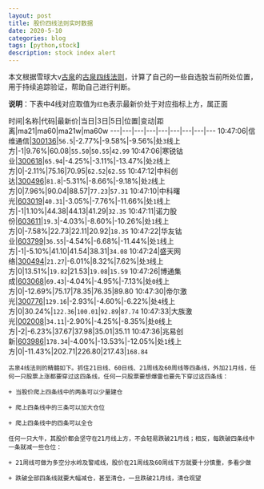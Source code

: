 ```yaml
---
layout: post
title: 股价四线法则实时数据
date: 2020-5-10
categories: blog
tags: [python,stock]
description: stock index alert
---
```



本文根据雪球大v[古泉](https://xueqiu.com/u/7148646888)的[古泉四线法则](https://xueqiu.com/7148646888/130498192)，计算了自己的一些自选股当前所处位置，用于持续追踪验证，帮助自己进行判断。

**说明**：下表中4线对应取值为`红色`表示最新价处于对应指标上方，属正面

时间|名称|代码|最新价|当日|3日|5日|位置|变动|距离|ma21|ma60|ma21w|ma60w
---|---|---|---|---|---|---|---|---
10:47:06|信维通信|[300136](https://xueqiu.com/S/SZ300136)|`56.5`|-2.77%|-9.58%|-9.56%|处`3`线上方|-1|9.76%|60.08|`55.50`|`50.55`|`42.99`
10:47:06|寒锐钴业|[300618](https://xueqiu.com/S/SZ300618)|`65.94`|-4.25%|-3.11%|-13.47%|处`2`线上方|0|-2.11%|75.16|70.95|`62.52`|`62.55`
10:47:12|中科创达|[300496](https://xueqiu.com/S/SZ300496)|`81.8`|-5.31%|-8.66%|-9.18%|处`2`线上方|0|7.96%|90.04|88.57|`77.23`|`57.31`
10:47:10|中科曙光|[603019](https://xueqiu.com/S/SH603019)|`40.31`|-3.05%|-7.76%|-11.66%|处`1`线上方|-1|1.10%|44.38|44.13|41.29|`32.35`
10:47:11|诺力股份|[603611](https://xueqiu.com/S/SH603611)|`19.3`|-4.03%|-8.60%|-10.26%|处`1`线上方|0|-7.58%|22.73|22.11|20.92|`18.35`
10:47:22|华友钴业|[603799](https://xueqiu.com/S/SH603799)|`36.55`|-4.54%|-6.68%|-11.44%|处`1`线上方|-1|-5.10%|41.10|41.54|38.31|`34.08`
10:47:24|盛天网络|[300494](https://xueqiu.com/S/SZ300494)|`21.27`|-6.01%|8.32%|7.62%|处`3`线上方|0|13.51%|`19.82`|21.53|`19.08`|`15.59`
10:47:26|博通集成|[603068](https://xueqiu.com/S/SH603068)|`69.43`|-4.04%|-4.95%|-7.13%|处`0`线上方|0|-12.69%|75.17|78.35|76.35|89.80
10:47:30|帝尔激光|[300776](https://xueqiu.com/S/SZ300776)|`129.16`|-2.93%|-4.60%|-6.22%|处`4`线上方|0|30.24%|`122.36`|`100.01`|`92.89`|`87.74`
10:47:33|大族激光|[002008](https://xueqiu.com/S/SZ002008)|`34.11`|-2.90%|-4.25%|-8.35%|处`0`线上方|-2|-6.23%|37.67|37.98|35.01|35.11
10:47:36|兆易创新|[603986](https://xueqiu.com/S/SH603986)|`178.34`|-4.00%|-13.53%|-12.05%|处`1`线上方|0|-11.43%|202.71|226.80|217.43|`168.84`

```
古泉4线法则的精髓如下。抓住21日线、60日线、21周线及60周线等四条线，外加21月线，任何一只股票上涨都要穿过这四条线，任何一只股票要想爆雷也要先下穿过这四条线：

+ 当股价爬上四条线中的两条可以少量建仓

+ 爬上四条线中的三条可以加大仓位

+ 爬上四条线中的四条可以全仓

任何一只大牛，其股价都会坚守在21月线上方，不会轻易跌破21月线；相反，每跌破四条线中一条就减一些仓位：

+ 21周线可做为多空分水岭及警戒线，股价在21周线及60周线下方就要十分慎重，多看少做

+ 跌破全部四条线就要大幅减仓，甚至清仓，一旦跌破21月线，清仓观望
```